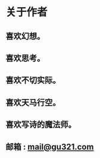 # 关于作者
## 喜欢幻想。

## 喜欢思考。

## 喜欢不切实际。

## 喜欢天马行空。

## 喜欢写诗的魔法师。

## 邮箱 : [mail@gu321.com](mailto:mail@gu321.com)